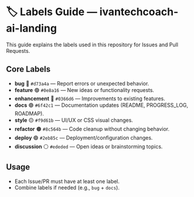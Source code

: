 # 🏷️ Labels Guide — ivantechcoach-ai-landing

This guide explains the labels used in this repository for Issues and Pull Requests.

## Core Labels
- **bug** 🔴 `#d73a4a` — Report errors or unexpected behavior.  
- **feature** 🟢 `#0e8a16` — New ideas or functionality requests.  
- **enhancement** 🔵 `#0366d6` — Improvements to existing features.  
- **docs** 🟣 `#6f42c1` — Documentation updates (README, PROGRESS_LOG, ROADMAP).  
- **style** 🟡 `#f9d61b` — UI/UX or CSS visual changes.  
- **refactor** 🟤 `#8c564b` — Code cleanup without changing behavior.  
- **deploy** 🟢 `#2eb85c` — Deployment/configuration changes.  
- **discussion** ⚪ `#ededed` — Open ideas or brainstorming topics.  

## Usage
- Each Issue/PR must have at least one label.  
- Combine labels if needed (e.g., `bug` + `docs`).  
